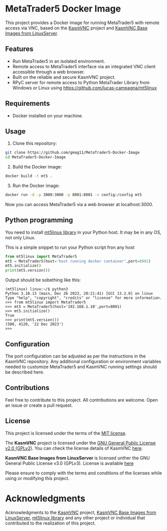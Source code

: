 # MetaTrader5 Docker Image

This project provides a Docker image for running MetaTrader5 with remote access via VNC, based on the [KasmVNC](https://github.com/kasmtech/KasmVNC) project and [KasmVNC Base Images from LinuxServer](https://github.com/linuxserver/docker-baseimage-kasmvnc).

## Features

- Run MetaTrader5 in an isolated environment.
- Remote access to MetaTrader5 interface via an integrated VNC client accessible through a web browser.
- Built on the reliable and secure KasmVNC project.
- RPyC server for remote access to Python MetaTrader Library from Windows or Linux using https://github.com/lucas-campagna/mt5linux

## Requirements

- Docker installed on your machine.

## Usage

1. Clone this repository:
```bash
git clone https://github.com/gmag11/MetaTrader5-Docker-Image
cd MetaTrader5-Docker-Image
```

2. Build the Docker image:
```bash
docker build -t mt5 .
```

3. Run the Docker image:
```bash
docker run -d -p 3000:3000 -p 8001:8001 -v config:/config mt5
```

Now you can access MetaTrader5 via a web browser at localhost:3000.

## Python programming

You need to install [mt5linux library](https://github.com/lucas-campagna/mt5linux) in your Python host. It may be in any OS, not only Linux.

This is a simple snippet to run your Python script fron any host

```python
from mt5linux import MetaTrader5
mt5 = MetaTrader5(host='host running docker container',port=8001)
mt5.initialize()
print(mt5.version())
```

Output should be sobething like this:

```
(mt5linux) linux:~/$ python3
Python 3.10.13 (main, Dec 26 2023, 20:21:41) [GCC 13.2.0] on linux
Type "help", "copyright", "credits" or "license" for more information.
>>> from mt5linux import MetaTrader5
>>> mt5 = MetaTrader5(host='192.168.1.10',port=8001)
>>> mt5.initialize()
True
>>> print(mt5.version())
(500, 4120, '22 Dec 2023')
>>>
```

## Configuration
The port configuration can be adjusted as per the instructions in the KasmVNC repository. Any additional configuration or environment variables needed to customize MetaTrader5 and KasmVNC running settings should be described here.

## Contributions
Feel free to contribute to this project. All contributions are welcome. Open an issue or create a pull request.

## License

This project is licensed under the terms of the [MIT license](https://opensource.org/license/mit/). 

The **KasmVNC** project is licensed under the [GNU General Public License v2.0 (GPLv2)](https://www.gnu.org/licenses/old-licenses/gpl-2.0.en.html). You can check the license details of KasmVNC [here](https://github.com/kasmtech/KasmVNC/blob/master/LICENSE.TXT).

**KasmVNC Base Images from LinuxServer** is licensed unther the GNU General Public License v3.0 (GPLv3). License is available [here](https://github.com/linuxserver/docker-baseimage-kasmvnc/blob/master/LICENSE)

Please ensure to comply with the terms and conditions of the licenses while using or modifying this project.

# Acknowledgments
Acknowledgments to the [KasmVNC](https://github.com/kasmtech/KasmVNC) project, [KasmVNC Base Images from LinuxServer](https://github.com/linuxserver/docker-baseimage-kasmvnc/tree/master), [mt5linux library](https://github.com/lucas-campagna/mt5linux)  and any other project or individual that contributed to the realization of this project.
